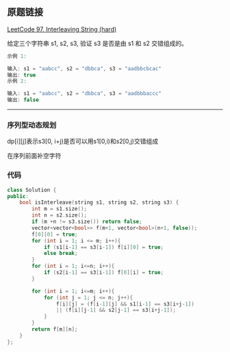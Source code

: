 ## 原题链接

[LeetCode 97. Interleaving String (hard)](https://leetcode-cn.com/problems/interleaving-string/)

给定三个字符串 s1, s2, s3, 验证 s3 是否是由 s1 和 s2 交错组成的。

```cpp
示例 1:

输入: s1 = "aabcc", s2 = "dbbca", s3 = "aadbbcbcac"
输出: true
示例 2:

输入: s1 = "aabcc", s2 = "dbbca", s3 = "aadbbbaccc"
输出: false
```

---

### 序列型动态规划

dp[i][j]表示s3[0, i+j)是否可以用s1[0,i)和s2[0,j)交错组成

在序列前面补空字符

### 代码

```cpp
class Solution {
public:
    bool isInterleave(string s1, string s2, string s3) {
        int m = s1.size();
        int n = s2.size();
        if (m +n != s3.size()) return false;
        vector<vector<bool>> f(m+1, vector<bool>(n+1, false));
        f[0][0] = true;
        for (int i = 1; i <= m; i++){
            if (s1[i-1] == s3[i-1]) f[i][0] = true;
            else break;
        }
        for (int i = 1; i<=n; i++){
            if (s2[i-1] == s3[i-1]) f[0][i] = true;
        }

        for (int i = 1; i<=m; i++){
            for (int j = 1; j <= n; j++){
                f[i][j] = (f[i-1][j] && s1[i-1] == s3[i+j-1])
                || (f[i][j-1] && s2[j-1] == s3[i+j-1]);
            }
        }
        return f[m][n];
    }
};
```
